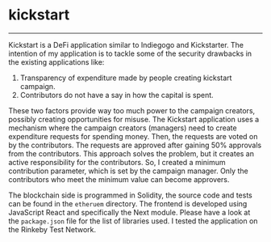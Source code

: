 # kickstart
***

Kickstart is a DeFi application similar to Indiegogo and Kickstarter. The intention of my application is to tackle some of the security
drawbacks in the existing applications like:
  1. Transparency of expenditure made by people creating kickstart campaign.
  2. Contributors do not have a say in how the capital is spent. 

These two factors provide way too much power to the campaign creators, possibly creating opportunities for misuse. The Kickstart application
uses a mechanism where the campaign creators (managers) need to create expenditure requests for spending money. Then, the requests are voted
on by the contributors. The requests are approved after gaining 50% approvals from the contributors. This approach solves the problem, but it
creates an active responsibility for the contributors. So, I created a minimum contribution parameter, which is set by the campaign manager.
Only the contributors who meet the minimum value can become approvers.

The blockchain side is programmed in Solidity, the source code and tests can be found in the `etheruem` directory. The frontend is developed
using JavaScript React and specifically the Next module. Please have a look at the `package.json` file for the list of libraries used. I
tested the application on the Rinkeby Test Network.

